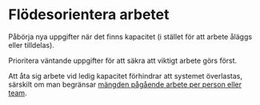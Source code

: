 # Flödesorientera arbetet

<summary>
Påbörja nya uppgifter när det finns kapacitet (i stället för att arbete åläggs eller tilldelas).
</summary>

Prioritera väntande uppgifter för att säkra att viktigt arbete görs först.

Att åta sig arbete vid ledig kapacitet förhindrar att systemet överlastas, särskilt om man begränsar [mängden pågående arbete per person eller team](section:limit-work-in-progress).